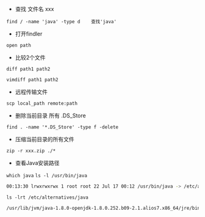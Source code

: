 * 查找 文件名 xxx 

`find / -name 'java' -type d    查找'java'`

* 打开findler

`open path`

* 比较2个文件

`diff path1 path2`

`vimdiff path1 path2`

* 远程传输文件

`scp local_path remote:path`

* 删除当前目录 所有 .DS_Store

`find . -name '*.DS_Store' -type f -delete`

* 压缩当前目录的所有文件

`zip -r xxx.zip ./*`


* 查看Java安装路径

`which java`
`ls -l /usr/bin/java`

``` bash
00:13:30 lrwxrwxrwx 1 root root 22 Jul 17 00:12 /usr/bin/java -> /etc/alternatives/java
```
`ls -lrt /etc/alternatives/java`

``` bash
/usr/lib/jvm/java-1.8.0-openjdk-1.8.0.252.b09-2.1.alios7.x86_64/jre/bin/java
```
